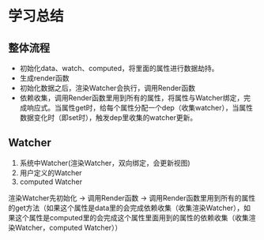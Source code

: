 # 学习总结

## 整体流程

- 初始化data、watch、computed，将里面的属性进行数据劫持。
- 生成render函数
- 初始化数据之后，渲染Watcher会执行，调用Render函数
- 依赖收集，调用Render函数里用到所有的属性，将属性与Watcher绑定，完成响应式。当属性get时，给每个属性分配一个dep（收集watcher），当属性数据变化时（即set时），触发dep里收集的watcher更新。


## Watcher
1. 系统中Watcher(渲染Watcher，双向绑定，会更新视图)
2. 用户定义的Watcher
3. computed Watcher

渲染Watcher先初始化 -> 调用Render函数 -> 调用Render函数里用到所有的属性的get方法（如果这个属性是data里的会完成依赖收集（收集渲染Watcher），如果这个属性是computed里的会完成这个属性里面用到的属性的依赖收集（收集渲染Watcher，computed Watcher））  